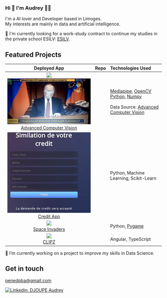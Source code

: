 ### Hi 👋 I'm Audrey 👨‍💻

I'm a AI lover and  Developer based in Limoges.<br/>
My interests are mainly in data and artificial intelligence.<br/>

🤔 I'm currently looking for a work-study contract to continue my studies in the private school ESILV: <a href="https://www.esilv.fr/lecole/">ESILV</a>.

## Featured Projects

| Deployed App | Repo | Technologies Used |
|:-------------:|:-------------:|:----------|
| <a href="https://github.com/Dreys-bot/Advance-Computer-Vision"><img src="https://github.com/Dreys-bot/Advance-Computer-Vision/blob/main/final_output.gif" width="100%" /></a><br /><img src="https://github.com/Dreys-bot/Advance-Computer-Vision/blob/main/face.gif" width="100%"/><br /><a href="https://github.com/Dreys-bot/Advance-Computer-Vision">Advanced Computer Vision</a> | <a href="https://github.com/Dreys-bot/Advance-Computer-Vision"><img src="https://cdn.iconscout.com/icon/free/png-256/github-153-675523.png" alt="" width="24px" /></a> | <a href="https://mediapipe.readthedocs.io/en/latest/">Mediapipe</a>, <a href="https://opencvguide.readthedocs.io/en/latest/opencvpython/basics.html">OpenCV Python</a>, <a href="https://numpy.org/doc/">Numpy</a> <br/><br/> Data Source: <a href="https://github.com/Dreys-bot/Advance-Computer-Vision">Advanced Computer Vision</a> |
|<a href="https://github.com/Dreys-bot/Credit_App"><img src="https://github.com/Dreys-bot/Credit_App/blob/master/CREDIT_APP.gif" width="100%" /></a><br /><a href="https://github.com/Dreys-bot/Credit_App">Credit App </a>|<a href="https://github.com/Dreys-bot/Credit_App"><img src="https://cdn.iconscout.com/icon/free/png-256/github-153-675523.png" alt="" width="24px" /></a>|Python, Machine Learning, Scikit-Learn|
| <a href="https://github.com/Dreys-bot/Space_Invaders"><img src="https://github.com/Dreys-bot/Space_Invaders/blob/master/Space%20Invaders.gif" width="100%" /></a><br/><a href="https://github.com/Dreys-bot/Space_Invaders">Space Invaders</a> | <a href="https://github.com/Dreys-bot/Space_Invaders"><img src="https://cdn.iconscout.com/icon/free/png-256/github-153-675523.png" alt="" width="24px" /></a> | Python, <a href="https://www.pygame.org/docs/ref/pygame.html">Pygame</a>  |
| <a href="https://github.com/Dreys-bot/Clipz"><img src="https://github.com/Dreys-bot/Clipz/blob/main/clipz.gif" width="100%" /></a><br/><a href="https://github.com/Dreys-bot/Clipz">CLIPZ</a> | <a href="https://github.com/Dreys-bot/Clipz"><img src="https://cdn.iconscout.com/icon/free/png-256/github-153-675523.png" alt="" width="24px" /></a> | Angular, TypeScript|

 🔭 I’m currently working on a project to improve my skills in Data Science.

<!--
**WillN-Git/WillN-Git** is a ✨ _special_ ✨ repository because its `README.md` (this file) appears on your GitHub profile.
Here are some ideas to get you started:
- 🔭 I’m currently working on ...
- 🌱 I’m currently learning ...
- 👯 I’m looking to collaborate on ...
- 🤔 I’m looking for help with ...
- 💬 Ask me about ...
- 📫 How to reach me: ...
- 😄 Pronouns: ...
- ⚡ Fun fact: ...
-->

## Get in touch 

penedpba@gmail.com

[![Linkedin: DJOUPE Audrey](https://img.shields.io/badge/-LinkedIn-blue?style=flat-square&logo=Linkedin&logoColor=white&link=https://www.linkedin.com/in/thomasdunn891/)](https://www.linkedin.com/in/djoupe-pene-bernadette-audrey-467b60224/)
